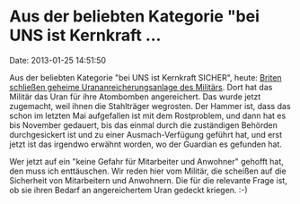 Aus der beliebten Kategorie \"bei UNS ist Kernkraft \...
========================================================

Date: 2013-01-25 14:51:50

Aus der beliebten Kategorie \"bei UNS ist Kernkraft SICHER\", heute:
[Briten schließen geheime Urananreicherungsanlage des
Militärs](http://www.guardian.co.uk/world/2013/jan/24/secret-uk-uranium-enrichment-safety).
Dort hat das Militär das Uran für ihre Atombomben angereichert. Das
wurde jetzt zugemacht, weil ihnen die Stahlträger wegrosten. Der Hammer
ist, dass das schon im letzten Mai aufgefallen ist mit dem Rostproblem,
und dann hat es bis November gedauert, bis das einmal durch die
zuständigen Behörden durchgesickert ist und zu einer Ausmach-Verfügung
geführt hat, und erst jetzt ist das irgendwo erwähnt worden, wo der
Guardian es gefunden hat.

Wer jetzt auf ein \"keine Gefahr für Mitarbeiter und Anwohner\" gehofft
hat, den muss ich enttäuschen. Wir reden hier vom Militär, die scheißen
auf die Sicherheit von Mitarbeitern und Anwohnern. Die für die relevante
Frage ist, ob sie ihren Bedarf an angereichertem Uran gedeckt kriegen.
:-)
